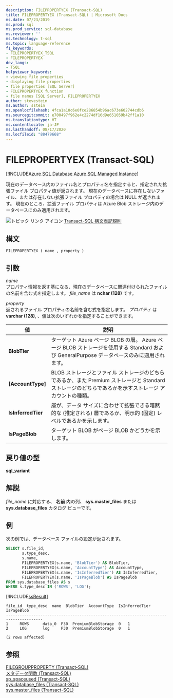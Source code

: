 ```yaml
---
description: FILEPROPERTYEX (Transact-SQL)
title: FILEPROPERTYEX (Transact-SQL) | Microsoft Docs
ms.date: 07/23/2019
ms.prod: sql
ms.prod_service: sql-database
ms.reviewer: ''
ms.technology: t-sql
ms.topic: language-reference
f1_keywords:
- FILEPROPERTYEX_TSQL
- FILEPROPERTYEX
dev_langs:
- TSQL
helpviewer_keywords:
- viewing file properties
- displaying file properties
- file properties [SQL Server]
- FILEPROPERTYEX function
- file names [SQL Server], FILEPROPERTYEX
author: stevestein
ms.author: sstein
ms.openlocfilehash: 4fca1a10c6e0fce286854b96ac673e602744cdb6
ms.sourcegitcommit: e700497f962e4c2274df16d9e651059b42ff1a10
ms.translationtype: HT
ms.contentlocale: ja-JP
ms.lasthandoff: 08/17/2020
ms.locfileid: "88479668"
---
```

# <a name="filepropertyex-transact-sql"></a>FILEPROPERTYEX (Transact-SQL)
[!INCLUDE[Azure SQL Database Azure SQL Managed Instance](../../includes/applies-to-version/asdb-asdbmi.md)]

  現在のデータベース内のファイル名とプロパティ名を指定すると、指定された拡張ファイル プロパティ値が返されます。 現在のデータベースに存在しないファイル、または存在しない拡張ファイル プロパティの場合は NULL が返されます。 現在のところ、拡張ファイル プロパティは Azure Blob ストレージ内のデータベースにのみ適用されます。  
  
 ![トピック リンク アイコン](../../database-engine/configure-windows/media/topic-link.gif "トピック リンク アイコン") [Transact-SQL 構文表記規則](../../t-sql/language-elements/transact-sql-syntax-conventions-transact-sql.md)  
  
## <a name="syntax"></a>構文  
  
```  
FILEPROPERTYEX ( name , property )  
```  
  
## <a name="arguments"></a>引数  
 *name*  
 プロパティ情報を返す基になる、現在のデータベースに関連付けられたファイルの名前を含む式を指定します。 *file_name* は **nchar (128)** です。  
  
 *property*  
 返されるファイル プロパティの名前を含む式を指定します。 *プロパティ* は **varchar (128)**, 、値は次のいずれかを指定することができます。  


  
|値|説明|
|-----------|-----------------|  
|**BlobTier**|ターゲット Azure ページ BLOB の層。 Azure ページ BLOB ストレージを使用する Standard および GeneralPurpose データベースのみに適用されます。|
|**[AccountType]**|BLOB ストレージとファイル ストレージのどちらであるか、また Premium ストレージと Standard ストレージのどちらであるかを示すストレージ アカウントの種類。|
|**IsInferredTier**|層が、データ サイズに合わせて拡張できる暗黙的な (推定される) 層であるか、明示的 (固定) レベルであるかを示します。|
|**IsPageBlob**|ターゲット BLOB がページ BLOB かどうかを示します。|
  
## <a name="return-types"></a>戻り値の型  
 **sql_variant**  
  
## <a name="remarks"></a>解説  
 *file_name* に対応する、 **名前** 内の列、 **sys.master_files** または **sys.database_files** カタログ ビューです。  
  
## <a name="examples"></a>例  
 次の例では、データベース ファイルの設定が返されます。
```sql
SELECT s.file_id,
       s.type_desc,
       s.name,
       FILEPROPERTYEX(s.name, 'BlobTier') AS BlobTier,
       FILEPROPERTYEX(s.name, 'AccountType') AS AccountType,
       FILEPROPERTYEX(s.name, 'IsInferredTier') AS IsInferredTier,
       FILEPROPERTYEX(s.name, 'IsPageBlob') AS IsPageBlob
FROM sys.database_files AS s
WHERE s.type_desc IN ('ROWS', 'LOG');
```  
  
 [!INCLUDE[ssResult](../../includes/ssresult-md.md)]  
  
```
file_id  type_desc  name  BlobTier  AccountType  IsInferredTier  IsPageBlob
--------------------------------------------------------------------------------------
1     ROWS      data_0  P30  PremiumBlobStorage  0   1
2     LOG       log     P30  PremiumBlobStorage  0   1

(2 rows affected)
```  
  
## <a name="see-also"></a>参照  
 [FILEGROUPPROPERTY &#40;Transact-SQL&#41;](../../t-sql/functions/filegroupproperty-transact-sql.md)   
 [メタデータ関数 &#40;Transact-SQL&#41;](../../t-sql/functions/metadata-functions-transact-sql.md)   
 [sp_spaceused &#40;Transact-SQL&#41;](../../relational-databases/system-stored-procedures/sp-spaceused-transact-sql.md)   
 [sys.database_files &#40;Transact-SQL&#41;](../../relational-databases/system-catalog-views/sys-database-files-transact-sql.md)   
 [sys.master_files &#40;Transact-SQL&#41;](../../relational-databases/system-catalog-views/sys-master-files-transact-sql.md)  
  
  

